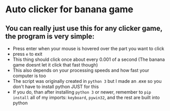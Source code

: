 # Auto clicker for banana game
## You can really just use this for any clicker game, the program is very simple:
- Press enter when your mouse is hovered over the part you want to click
- press `e` to exit
- This thing should click once about every 0.001 of a second (The banana game doesnt let it click that fast though)
- This also depends on your processing speeds and how fast your computer is too
- The script was originally created in `python 3` but I made an .exe so you don't have to install python JUST for this
- If you do, than after installing `python 3` or newer, remember to `pip install` all of my imports: `keyboard`, `pywin32`, and the rest are built into python
